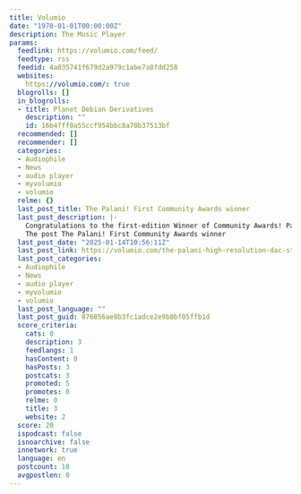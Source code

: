 ```yaml
---
title: Volumio
date: "1970-01-01T00:00:00Z"
description: The Music Player
params:
  feedlink: https://volumio.com/feed/
  feedtype: rss
  feedid: 4a035741f679d2a979c1abe7a8fdd258
  websites:
    https://volumio.com/: true
  blogrolls: []
  in_blogrolls:
  - title: Planet Debian Derivatives
    description: ""
    id: 16b4fff0a55ccf954bbc8a70b37513bf
  recommended: []
  recommender: []
  categories:
  - Audiophile
  - News
  - audio player
  - myvolumio
  - volumio
  relme: {}
  last_post_title: The Palani! First Community Awards winner
  last_post_description: |-
    Congratulations to the first-edition Winner of Community Awards!​ Palani by Abeta Concept The Palani is a high-resolution DAC streamer with
    The post The Palani! First Community Awards winner
  last_post_date: "2025-01-14T10:56:11Z"
  last_post_link: https://volumio.com/the-palani-high-resolution-dac-streamer/
  last_post_categories:
  - Audiophile
  - News
  - audio player
  - myvolumio
  - volumio
  last_post_language: ""
  last_post_guid: 876856ae8b3fc1adce2e9b8bf05ffb1d
  score_criteria:
    cats: 0
    description: 3
    feedlangs: 1
    hasContent: 0
    hasPosts: 3
    postcats: 3
    promoted: 5
    promotes: 0
    relme: 0
    title: 3
    website: 2
  score: 20
  ispodcast: false
  isnoarchive: false
  innetwork: true
  language: en
  postcount: 10
  avgpostlen: 0
---
```

